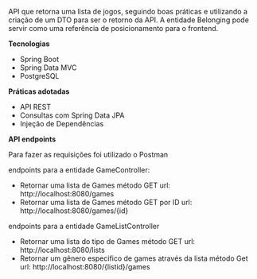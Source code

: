 API que retorna uma lista de jogos, seguindo boas práticas e utilizando a criação de um DTO para ser o retorno da API. A entidade Belonging pode servir como uma referência de posicionamento para o frontend.

**Tecnologias**
+ Spring Boot
+ Spring Data MVC
+ PostgreSQL

**Práticas adotadas**
+ API REST
+ Consultas com Spring Data JPA
+ Injeção de Dependências

**API endpoints**

Para fazer as requisições foi utilizado o Postman

endpoints para a entidade GameController:
+ Retornar uma lista de Games método GET url: http://localhost:8080/games
+ Retornar uma lista de Games método GET por ID url:  http://localhost:8080/games/{id}

endpoints para a entidade GameListController
+ Retornar uma lista do tipo de Games método GET url:  http://localhost:8080/lists
+ Retornar um gênero especifico de games através da lista método Get url:  http://localhost:8080/{listid}/games

